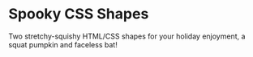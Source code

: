 Spooky CSS Shapes
=================

Two stretchy-squishy HTML/CSS shapes for your holiday enjoyment,
a squat pumpkin and faceless bat!